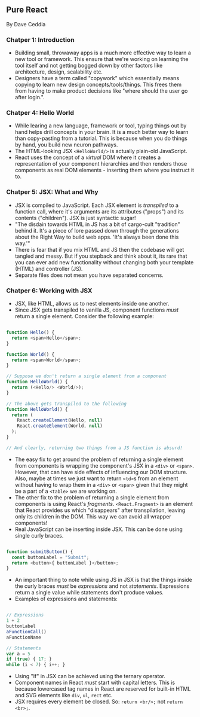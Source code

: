 ## Pure React

By Dave Ceddia

### Chatper 1: Introduction

- Building small, throwaway apps is a much more effective way to learn a new tool or framework. This ensure that we're working on learning the tool itself and not getting bogged down by other factors like architecture, design, scalability etc.
- Designers have a term called "copywork" which essentially means copying to learn new design concepts/tools/things. This frees them from having to make product decisions like "where should the user go after login.".

### Chatper 4: Hello World

- While learing a new language, framework or tool, typing things out by hand helps drill concepts in your brain. It is a much better way to learn than copy-pasting from a tutorial. This is because when you do things by hand, you build new neuron pathways.
- The HTML-looking JSX `<HelloWorld/>` is actually plain-old JavaScript.
- React uses the concept of a _virtual_ DOM where it creates a representation of your component hierarchies and then renders those components as real DOM elements - inserting them where you instruct it to.

### Chatper 5: JSX: What and Why

- JSX is compiled to JavaScript. Each JSX element is _transpiled_ to a function call, where it's arguments are its attributes ("props") and its contents ("children"). JSX is just syntactic sugar!
- "The disdain towards HTML in JS has a bit of cargo-cult "tradition" behind it. It's a piece of lore passed down through the generations about the Right Way to build web apps. 'It's always been done this way.'"
- There is fear that if you mix HTML and JS then the codebase will get tangled and messy. But if you stepback and think about it, its rare that you can ever add new functionality without changing both your template (HTML) and controller (JS).
- Separate files does not mean you have separated concerns.

### Chatper 6: Working with JSX

- JSX, like HTML, allows us to nest elements inside one another.
- Since JSX gets transpiled to vanilla JS, component functions *must* return a single element. Consider the following example:

```javascript

function Hello() {
  return <span>Hello</span>;
}

function World() {
  return <span>World</span>;
}

// Suppose we don't return a single element from a component
function HelloWorld() {
  return (<Hello/> <World/>);
}

// The above gets transpiled to the following
function HelloWorld() {
  return (
    React.createElement(Hello, null)
    React.createElement(World, null)
  );
}

// And clearly, returning two things from a JS function is absurd!

```

- The easy fix to get around the problem of returning a single element from components is wrapping the component's JSX in a `<div>` or `<span>`. However, that can have side effects of influencing our DOM structure. Also, maybe at times we just want to return `<td>`s from an element without having to wrap them in a `<div>` or `<span>` given that they might be a part of a `<table>` we are working on.
- The other fix to the problem of returning a single element from components is using React's _fragments_. `<React.Fragment>` is an element that React provides us which "disappears" after transpilation, leaving only its children in the DOM. This way we can avoid all wrapper components! 
- Real JavaScript can be inserting inside JSX. This can be done using single curly braces.

```javascript

function submitButton() {
  const buttonLabel = "Submit";
  return <button>{ buttonLabel }</button>;
}

```

- An important thing to note while using JS in JSX is that the things inside the curly braces *must* be _expressions_ and not _statements_. Expressions return a single value while statements don't produce values.
- Examples of expressions and statements:

```javascript

// Expressions
1 + 2
buttonLabel
aFunctionCall()
aFunctionName

// Statements
var a = 5
if (true) { 17; }
while (i < 7) { i++; }

```

- Using "If" in JSX can be achieved using the ternary operator.
- Component names in React *must* start with capital letters. This is because lowercased tag names in React are reserved for built-in HTML and SVG elements like `div`, `ul`, `rect` etc.
- JSX requires every element be closed. So: `return <br/>;` not `return <br>;`.
